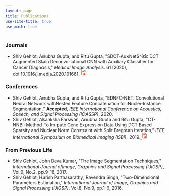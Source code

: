 ```yaml
---
layout: page
title: Publications
use-site-title: true
use_math: true
---
```



<h3>Journals</h3>
<ul>
<li>Shiv Gehlot, Anubha Gupta, and Ritu Gupta, "SDCT-AuxNet$^θ$: DCT Augmented Stain Deconvo-lutional CNN with Auxiliary Classifier for Cancer Diagnosis," <i>Medical Image Analysis</i>. 61 (2020), doi:10.1016/j.media.2020.101661. <a href="
https://authors.elsevier.com/a/1aa8E_UzlO0NjB">
<img border="0" alt="pdf" src="/img/PDF-Logo.png" width="18" height="18"> </a></li>
</ul>

<h3>Conferences</h3>
<ul>
<li>Shiv Gehlot, Anubha Gupta, and Ritu Gupta, "EDNFC-NET: Convolutional Neural Network withNested Feature Concatenation for Nuclei-Instance Segmentation," <strong>Accepted</strong>, <i>IEEE International Conference on Acoustics, Speech, and Signal Processing (ICASSP)</i>, 2020.</li>
  
<li> Shiv  Gehlot,  Akanksha  Farswan,  Anubha  Gupta  and  Ritu  Gupta,  "CT-NNBI:  Method  To  Im-pute Gene Expression Data Using DCT Based Sparsity and Nuclear Norm Constraint with Split Bregman Iteration," <i>IEEE International Symposium on Biomedical Imaging (ISBI)</i>, 2019.<a href="https://ieeexplore.ieee.org/abstract/document/8759462">
<img border="0" alt="pdf" src="/img/PDF-Logo.png" width="18" height="18">
</a></li>
</ul>

<h3>From Previous Life</h3>
<ul>
  
<li> Shiv Gehlot, John Deva Kumar, "The Image Segmentation Techniques," <i>International Journal ofImage, Graphics and Signal Processing (IJIGSP)</i>, Vol.9, No.2, pp.9-18, 2017.</li>

<li> Shiv Gehlot, Harish Parthasarathy, Ravendra Singh, "Two-Dimensional Parameters Estimation," <i>International  Journal  of  Image,  Graphics  and  Signal  Processing  (IJIGSP)</i>, Vol.8,  No.9,  pp.1-9, 2016.</li>


</ul>

